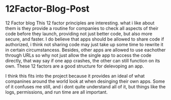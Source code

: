 # 12Factor-Blog-Post
12 Factor blog
This 12 factor principles are interesting. what i like about them is they provide a routine for companies to check all aspects of their code before they launch, providing not just better code, but also more secure, and faster. I do believe that apps should be allowed to share code if authorized, i think not sharing code may just take up some time to rewrite it in certain circumstancess. Besides, other apps are allowed to use eachother through URLs so why not just allow the single app to access the code directly, that way say if one app crashes, the other can still function on its own. These 12 factors are a good structure for delevoping an app. 

I think this fits into the project because it provides an ideal of what companines around the world look at when desinging their own apps. Some of it confuses me still, and i dont quite understand all of it, but things like the logs, permissions, and run time are all important.
